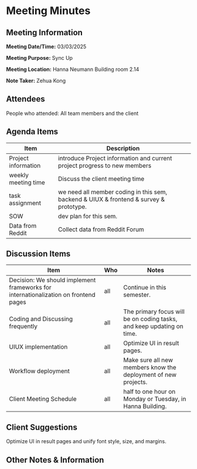 # Meeting Minutes

## Meeting Information

**Meeting Date/Time:** 03/03/2025

**Meeting Purpose:** Sync Up  

**Meeting Location:** Hanna Neumann Building room 2.14

**Note Taker:** Zehua Kong

## Attendees

People who attended: All team members and the client

## Agenda Items

| Item                | Description                                                                            |
|---------------------|----------------------------------------------------------------------------------------|
| Project information | introduce Project information and current project progress to new members              |
| weekly meeting time | Discuss the client meeting time                                                        |
| task assignment     | we need all member coding in this sem, backend & UIUX & frontend & survey & prototype. |
| SOW                 | dev plan for this sem.                                                                 |
| Data from Reddit    | Collect data from Reddit Forum                                                         |


## Discussion Items

| Item                                                                                | Who | Notes                                                                 |
|-------------------------------------------------------------------------------------| --- |-----------------------------------------------------------------------|
| Decision: We should implement frameworks for internationalization on frontend pages | all | Continue in this semester.                                            |
| Coding and Discussing frequently                                                    | all | The primary focus will be on coding tasks, and keep updating on time. |
| UIUX implementation                                                                 | all | Optimize UI in result pages.                                          |
| Workflow deployment                                                                 | all | Make sure all new members know the deployment of new projects.        |
| Client Meeting Schedule                                                             | all | half to one hour on Monday or Tuesday, in Hanna Building.             |

## Client Suggestions

Optimize UI in result pages and unify font style, size, and margins.

## Other Notes & Information
